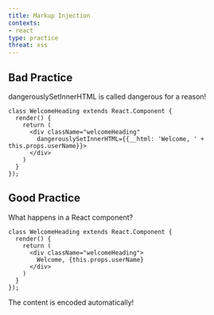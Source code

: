 ```yaml
---
title: Markup Injection
contexts:
- react
type: practice
threat: xss
---
```


## Bad Practice

dangerouslySetInnerHTML is called dangerous for a reason!

```jsx:5
class WelcomeHeading extends React.Component {
  render() {
    return (
      <div className="welcomeHeading"
        dangerouslySetInnerHTML={{__html: 'Welcome, ' + this.props.userName}}>
      </div>
    )
  }
});
```

## Good Practice

What happens in a React component?

```jsx:5
class WelcomeHeading extends React.Component {
  render() {
    return (
      <div className="welcomeHeading">
        Welcome, {this.props.userName}
      </div>
    )
  }
});
```

The content is encoded automatically!
